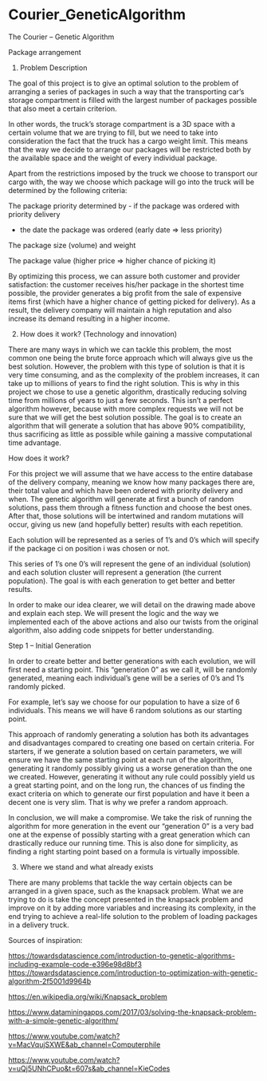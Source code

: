 # Courier_GeneticAlgorithm
The Courier – Genetic Algorithm 

 

Package arrangement 

1. Problem Description 

The goal of this project is to give an optimal solution to the problem of arranging a series of packages in such a way that the transporting car’s storage compartment is filled with the largest number of packages possible that also meet a certain criterion. 

 

In other words, the truck’s storage compartment is a 3D space with a certain volume that we are trying to fill, but we need to take into consideration the fact that the truck has a cargo weight limit. This means that the way we decide to arrange our packages will be restricted both by the available space and the weight of every individual package. 

Apart from the restrictions imposed by the truck we choose to transport our cargo with, the way we choose which package will go into the truck will be determined by the following criteria: 

The package priority determined by 	- if the package was ordered with priority delivery 

- the date the package was ordered (early date => less priority) 

The package size (volume) and weight 

The package value (higher price => higher chance of picking it) 

By optimizing this process, we can assure both customer and provider satisfaction: the customer receives his/her package in the shortest time possible, the provider generates a big profit from the sale of expensive items first (which have a higher chance of getting picked for delivery). As a result, the delivery company will maintain a high reputation and also increase its demand resulting in a higher income. 

 

 

2. How does it work? (Technology and innovation) 

There are many ways in which we can tackle this problem, the most common one being the brute force approach which will always give us the best solution. However, the problem with this type of solution is that it is very time consuming, and as the complexity of the problem increases, it can take up to millions of years to find the right solution. This is why in this project we chose to use a genetic algorithm, drastically reducing solving time from millions of years to just a few seconds. This isn’t a perfect algorithm however, because with more complex requests we will not be sure that we will get the best solution possible. The goal is to create an algorithm that will generate a solution that has above 90% compatibility, thus sacrificing as little as possible while gaining a massive computational time advantage. 

How does it work? 

For this project we will assume that we have access to the entire database of the delivery company, meaning we know how many packages there are, their total value and which have been ordered with priority delivery and when. The genetic algorithm will generate at first a bunch of random solutions, pass them through a fitness function and choose the best ones. After that, those solutions will be intertwined and random mutations will occur, giving us new (and hopefully better) results with each repetition. 

 

 

 

 

 

 

Each solution will be represented as a series of 1’s and 0’s which will specify if the package ci on position i was chosen or not. 

 

 

 

This series of 1’s one 0’s will represent the gene of an individual (solution) and each solution cluster will represent a generation (the current population). The goal is with each generation to get better and better results. 

 

  

 

 

 

 

 

 

 

 

 

 

 

 

 

 

 

 

 

 

 

 

 

 

In order to make our idea clearer, we will detail on the drawing made above and explain each step. We will present the logic and the way we implemented each of the above actions and also our twists from the original algorithm, also adding code snippets for better understanding. 

Step 1 – Initial Generation 

In order to create better and better generations with each evolution, we will first need a starting point. This “generation 0” as we call it, will be randomly generated, meaning each individual’s gene will be a series of 0’s and 1’s randomly picked. 

For example, let’s say we choose for our population to have a size of 6 individuals. This means we will have 6 random solutions as our starting point. 

This approach of randomly generating a solution has both its advantages and disadvantages compared to creating one based on certain criteria. For starters, if we generate a solution based on certain parameters, we will ensure we have the same starting point at each run of the algorithm, generating it randomly possibly giving us a worse generation than the one we created. However, generating it without any rule could possibly yield us a great starting point, and on the long run, the chances of us finding the exact criteria on which to generate our first population and have it been a decent one is very slim. That is why we prefer a random approach. 

In conclusion, we will make a compromise. We take the risk of running the algorithm for more generation in the event our “generation 0” is a very bad one at the expense of possibly starting with a great generation which can drastically reduce our running time. This is also done for simplicity, as finding a right starting point based on a formula is virtually impossible. 

 

 

 

 

 

 

 

3. Where we stand and what already exists 

There are many problems that tackle the way certain objects can be arranged in a given space, such as the knapsack problem. What we are trying to do is take the concept presented in the knapsack problem and improve on it by adding more variables and increasing its complexity, in the end trying to achieve a real-life solution to the problem of loading packages in a delivery truck. 

 

Sources of inspiration: 

https://towardsdatascience.com/introduction-to-genetic-algorithms-including-example-code-e396e98d8bf3 
https://towardsdatascience.com/introduction-to-optimization-with-genetic-algorithm-2f5001d9964b 

https://en.wikipedia.org/wiki/Knapsack_problem 

https://www.dataminingapps.com/2017/03/solving-the-knapsack-problem-with-a-simple-genetic-algorithm/ 

https://www.youtube.com/watch?v=MacVqujSXWE&ab_channel=Computerphile 

https://www.youtube.com/watch?v=uQj5UNhCPuo&t=607s&ab_channel=KieCodes 

 
